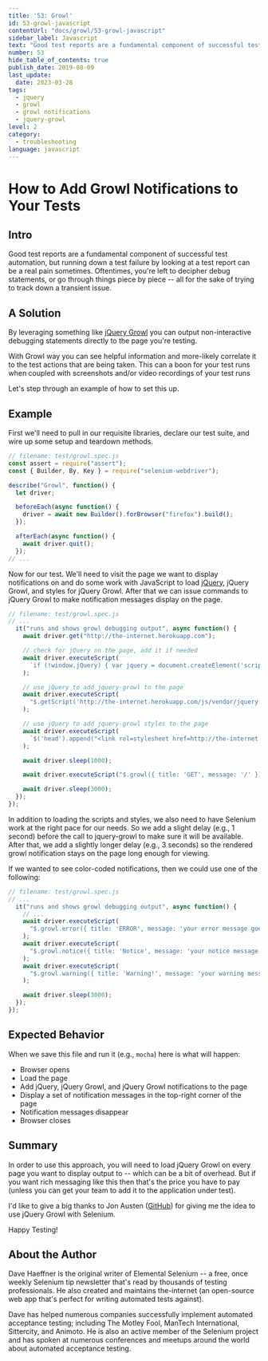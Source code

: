 ```yaml
---
title: '53: Growl'
id: 53-growl-javascript
contentUrl: "docs/growl/53-growl-javascript"
sidebar_label: Javascript 
text: "Good test reports are a fundamental component of successful test automation, but running down a test failure by looking at a test report can be a real pain sometimes. Oftentimes, you're left to decipher debug statements, or go through things piece by piece all for the sake of trying to track down a transient issue."
number: 53
hide_table_of_contents: true
publish_date: 2019-08-09
last_update:
  date: 2023-03-28
tags:
  - jquery
  - growl
  - growl notifications
  - jquery-growl
level: 2
category: 
  - troubleshooting
language: javascript
---
```


# How to Add Growl Notifications to Your Tests

## Intro

Good test reports are a fundamental component of successful test automation, but running down a test failure by looking at a test report can be a real pain sometimes. Oftentimes, you're left to decipher debug statements, or go through things piece by piece -- all for the sake of trying to track down a transient issue.

## A Solution

By leveraging something like [jQuery Growl](http://ksylvest.github.io/jquery-growl/) you can output non-interactive debugging statements directly to the page you're testing.

With Growl way you can see helpful information and more-likely correlate it to the test actions that are being taken. This can a boon for your test runs when coupled with screenshots and/or video recordings of your test runs

Let's step through an example of how to set this up.

## Example

First we'll need to pull in our requisite libraries, declare our test suite, and wire up some setup and teardown methods.

```javascript
// filename: test/growl.spec.js
const assert = require("assert");
const { Builder, By, Key } = require("selenium-webdriver");

describe("Growl", function() {
  let driver;

  beforeEach(async function() {
    driver = await new Builder().forBrowser("firefox").build();
  });

  afterEach(async function() {
    await driver.quit();
  });
// ...
```

Now for our test. We'll need to visit the page we want to display notifications on and do some work with JavaScript to load [jQuery](http://jquery.com/), jQuery Growl, and styles for jQuery Growl. After that we can issue commands to jQuery Growl to make notification messages display on the page.

```javascript
// filename: test/growl.spec.js
// ...
  it("runs and shows growl debugging output", async function() {
    await driver.get("http://the-internet.herokuapp.com");

    // check for jQuery on the page, add it if needed
    await driver.executeScript(
      `if (!window.jQuery) { var jquery = document.createElement('script'); jquery.type = 'text/javascript'; jquery.src = 'https://ajax.googleapis.com/ajax/libs/jquery/2.2.4/jquery.min.js'; document.getElementsByTagName('head')[0].appendChild(jquery);}`
    );

    // use jQuery to add jquery-growl to the page
    await driver.executeScript(
      "$.getScript('http://the-internet.herokuapp.com/js/vendor/jquery.growl.js');"
    );

    // use jQuery to add jquery-growl styles to the page
    await driver.executeScript(
      `$('head').append("<link rel=stylesheet href=http://the-internet.herokuapp.com/css/jquery.growl.css type=text/css />");`
    );

    await driver.sleep(1000);

    await driver.executeScript("$.growl({ title: 'GET', message: '/' });");

    await driver.sleep(3000);
  });
});
```

In addition to loading the scripts and styles, we also need to have Selenium work at the right pace for our needs. So we add a slight delay (e.g., 1 second) before the call to jquery-growl to make sure it will be available. After that, we add a slightly longer delay (e.g., 3 seconds) so the rendered growl notification stays on the page long enough for viewing.

If we wanted to see color-coded notifications, then we could use one of the following:

```javascript
// filename: test/growl.spec.js
// ...
  it("runs and shows growl debugging output", async function() {
    // ...
    await driver.executeScript(
      "$.growl.error({ title: 'ERROR', message: 'your error message goes here' });"
    );
    await driver.executeScript(
      "$.growl.notice({ title: 'Notice', message: 'your notice message goes here' });"
    );
    await driver.executeScript(
      "$.growl.warning({ title: 'Warning!', message: 'your warning message goes here' });"
    );

    await driver.sleep(3000);
  });
});
```

## Expected Behavior

When we save this file and run it (e.g., `mocha`) here is what will happen:

+ Browser opens
+ Load the page
+ Add jQuery, jQuery Growl, and jQuery Growl notifications to the page
+ Display a set of notification messages in the top-right corner of the page
+ Notification messages disappear
+ Browser closes

## Summary

In order to use this approach, you will need to load jQuery Growl on every page you want to display output to -- which can be a bit of overhead. But if you want rich messaging like this then that's the price you have to pay (unless you can get your team to add it to the application under test).

I'd like to give a big thanks to Jon Austen ([GitHub](https://github.com/djangofan)) for giving me the idea to use jQuery Growl with Selenium.

Happy Testing!

## About the Author

Dave Haeffner is the original writer of Elemental Selenium -- a free, once weekly Selenium tip newsletter that's read by thousands of testing professionals. He also created and maintains the-internet (an open-source web app that's perfect for writing automated tests against).

Dave has helped numerous companies successfully implement automated acceptance testing; including The Motley Fool, ManTech International, Sittercity, and Animoto. He is also an active member of the Selenium project and has spoken at numerous conferences and meetups around the world about automated acceptance testing.
